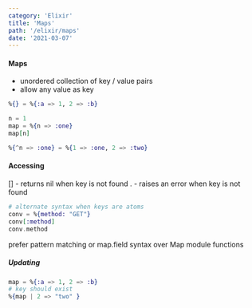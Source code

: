 ```yaml
---
category: 'Elixir'
title: 'Maps'
path: '/elixir/maps'
date: '2021-03-07'
---
```


#### Maps

- unordered collection of key / value pairs
- allow any value as key

```elixir
%{} = %{:a => 1, 2 => :b}

n = 1
map = %{n => :one}
map[n]

%{^n => :one} = %{1 => :one, 2 => :two}
```

#### Accessing

[] - returns nil when key is not found
. - raises an error when key is not found

```elixir
# alternate syntax when keys are atoms
conv = %{method: "GET"}
conv[:method]
conv.method
```

prefer pattern matching or map.field syntax over Map module functions

##### Updating

```elixir
map = %{:a => 1, 2 => :b}
# key should exist
%{map | 2 => "two" }
```
